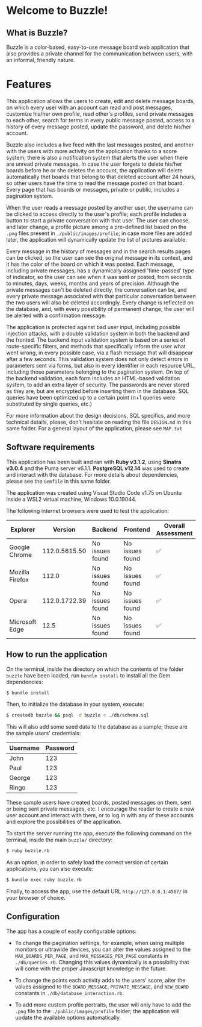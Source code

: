 # Welcome to Buzzle!

## What is Buzzle?

Buzzle is a color-based, easy-to-use message board web application that also provides a private channel for the communication between users, with an informal, friendly nature.

# Features

This application allows the users to create, edit and delete message boards, on which every user with an account can read and post messages, customize his/her own profile, read other's profiles, send private messages to each other, search for terms in every public message posted, access to a history of every message posted, update the password, and delete his/her account. 

Buzzle also includes a live feed with the last messages posted, and another with the users with more activity on the application thanks to a score system; there is also a notification system that alerts the user when there are unread private messages. In case the user forgets to delete his/her boards before he or she deletes the account, the application will delete automatically thet boards that belong to that deleted account after 24 hours, so other users have the time to read the message posted on that board.
Every page that has boards or messages, private or public, includes a pagination system.

When the user reads a message posted by another user, the username can be clicked to access directly to the user's profile; each profile includes a button to start a private conversation with that user. The user can choose, and later change, a profile picture among a pre-defined list based on the `.png` files present in `./public/images/profile`; in case more files are added later, the application will dynamically update the list of pictures available. 

Every message in the history of messages and in the search results pages can be clicked, so the user can see the original message in its context, and it has the color of the board on which it was posted. Each message, including private messages, has a dynamically assigned 'time-passed' type of indicator, so the user can see when it was sent or posted, from seconds to minutes, days, weeks, months and years of precision. Although the private messages can't be deleted directly, the conversation can be, and every private message associated with that particular conversation between the two users will also be deleted accordingly. Every change is reflected on the database, and, with every possibility of permanent change, the user will be alerted with a confirmation message.

The application is protected against bad user input, including possible injection attacks, with a double validation system in both the backend and the fronted. The backend input validation system is based on a series of route-specific filters, and methods that specifically inform the user what went wrong, in every possible case, via a flash message that will disappear after a few seconds. This validation system does not only detect errors in parameters sent via forms, but also in every identifier in each resource URL, including those parameters belonging to the pagination system. On top of the backend validation, each form includes an HTML-based validation system, to add an extra layer of security. The passwords are never stored as they are, but are encrypted before inserting them in the database. SQL queries have been optimized up to a certain point (n+1 queries were substituted by single queries, etc.)

For more information about the design decisions, SQL specifics, and more technical details, please, don't hesitate on reading the file `DESIGN.md` in this same folder. For a general layout of the application, please see `MAP.txt`

## Software requirements

This application has been built and ran with **Ruby v3.1.2**, using **Sinatra v3.0.4** and the Puma server v6.1.1. **PostgreSQL v12.14** was used to create and interact with the database. For more details about dependencies, please see the `Gemfile` in this same folder.

The application was created using Visual Studio Code v1.75 on Ubuntu inside a WSL2 virtual machine, Windows 10.0.19044.

The following internet browsers were used to test the application:

| **Explorer**        | **Version**       | **Backend**         | **Frontend**        | **Overall Assessment** |
|-----------------|---------------|-----------------|-----------------|--------------------|
| Google Chrome   | 112.0.5615.50 | No issues found | No issues found |     ✅  |
| Mozilla Firefox | 112.0         | No issues found | No issues found |     ✅  |
| Opera           | 112.0.1722.39 | No issues found | No issues found |     ✅  |
| Microsoft Edge  | 12.5          | No issues found | No issues found |     ✅  |

## How to run the application

On the terminal, inside the directory on which the contents of the folder `buzzle` have been loaded, run `bundle install` to install all the Gem dependencies:

```bash
$ bundle install
```

Then, to initialize the database in your system, execute:

```bash
$ createdb buzzle && psql -d buzzle < ./db/schema.sql
```

This will also add some seed data to the database as a sample; these are the sample users' credentials:

| Username | Password |
|----------|----------|
| John     | 123      |
| Paul     | 123      |
| George   | 123      |
| Ringo    | 123      |

These sample users have created boards, posted messages on them, sent or being sent private messages, etc.
I encourage the reader to create a new user account and interact with them, or to log in with any of these accounts and explore the possibilities of the application.

To start the server running the app, execute the following command on the terminal, inside the main `buzzle/` directory:

```bash
$ ruby buzzle.rb
```

As an option, in order to safely load the correct version of certain applications, you can also execute:

```bash
$ bundle exec ruby buzzle.rb
```

Finally, to access the app, use the default URL `http://127.0.0.1:4567/` in your browser of choice.


## Configuration

The app has a couple of easily configurable options:

- To change the pagination settings, for example, when using multiple monitors or ultrawide devices, you can alter the values assigned to the `MAX_BOARDS_PER_PAGE`, and `MAX_MESSAGES_PER_PAGE` constants in `./db/queries.rb`. Changing this values dynamically is a possibility that will come with the proper Javascript knowledge in the future.

- To change the points each activity adds to the users' score, alter the values assigned to the `BOARD_MESSAGE`, `PRIVATE_MESSAGE`, and `NEW_BOARD` constants in `./db/database_interaction.rb`.

- To add more custom profile portraits, the user will only have to add the `.png` file to the `./public/images/profile` folder; the application will update the available options automatically.








